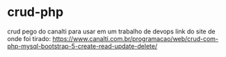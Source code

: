 # crud-php
crud pego do canalti para usar em um trabalho de devops 
link do site de onde foi tirado: https://www.canalti.com.br/programacao/web/crud-com-php-mysql-bootstrap-5-create-read-update-delete/
